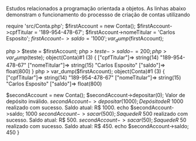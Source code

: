 
Estudos relacionados a programação orientada a objetos.
As linhas abaixo demonstram o funcionamento do processso de criação de contas utilizando 

 require 'src/Conta.php';
$firstAccount = new Conta();
$firstAccount->cpfTitular = '189-954-478-67';
$firstAccount->nomeTitular = 'Carlos Esposito';
$firstAccount->saldo = '1000';
var_dump($firstAccount);


php > $teste = $firstAccount;
php > $teste->saldo -= 200;
php > var_dump($teste);
object(Conta)#1 (3) {
  ["cpfTitular"]=>
  string(14) "189-954-478-67"
  ["nomeTitular"]=>
  string(15) "Carlos Esposito"
  ["saldo"]=>
  float(800)
}
php > var_dump($firstAccount);
object(Conta)#1 (3) {
  ["cpfTitular"]=>
  string(14) "189-954-478-67"
  ["nomeTitular"]=>
  string(15) "Carlos Esposito"
  ["saldo"]=>
  float(800)

  $secondAccount = new Conta();
  $secondAccount->depositar(0);
  Valor de depósito inválido.
  $secondAccount->depositar(1000);
  Depósito de R$ 1000 realizado com sucesso. Saldo atual: R$ 1000.
  echo $secondAccount->saldo;
  1000
  $secondAccount->sacar(500);
  Saque de R$ 500 realizado com sucesso. Saldo atual: R$ 500.
  $secondAccount->sacar(50);
  Saque de R$ 50 realizado com sucesso. Saldo atual: R$ 450.
  echo $secondAccount->saldo;
  450
}


